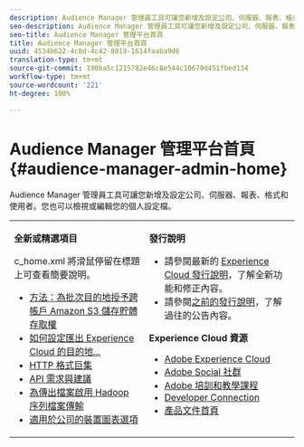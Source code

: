 ```yaml
---
description: Audience Manager 管理員工具可讓您新增及設定公司、伺服器、報表、格式和使用者。您也可以檢視或編輯您的個人設定檔。
seo-description: Audience Manager 管理員工具可讓您新增及設定公司、伺服器、報表、格式和使用者。您也可以檢視或編輯您的個人設定檔。
seo-title: Audience Manager 管理平台首頁
title: Audience Manager 管理平台首頁
uuid: 4534b622-4c8d-4c42-8019-1614faaba9d6
translation-type: tm+mt
source-git-commit: 190ba5c1215782e46c8e544c10679d451fbed134
workflow-type: tm+mt
source-wordcount: '221'
ht-degree: 100%

---
```



# Audience Manager 管理平台首頁 {#audience-manager-admin-home}

Audience Manager 管理員工具可讓您新增及設定公司、伺服器、報表、格式和使用者。您也可以檢視或編輯您的個人設定檔。

<table id="table_882B0982144442F79328A4FA45BD5C7E" frame="none"> 
 <tbody> 
  <tr> 
   <td colname="col1" colsep="0" rowsep="0" valign="top"> <p class="head"> <b>全新或精選項目</b> </p> <p> 
     <draft-comment otherprops="merge">
       c_home.xml 
     </draft-comment>將滑鼠停留在標題上可查看簡要說明。 </p> <p> 
     <ul id="ul_A0416FDB65EB4774821C05664E14AB86"> 
      <li id="li_C528ED722C7241C8A0F492B250322EA7"><a href="admin-servers/admin-authorize-s3-cross-bucket.md#task_20B12994C5484A9D8CC40DF6F456CBE7">方法：為批次目的地授予跨帳戶 Amazon S3 儲存貯體存取權</a> </li> 
      <li id="li_582FD48ADC894E00AE5961E2E80A3A92"><a href="admin-destination-troubleshooting.md#set-up-destinations-export">如何設定匯出 Experience Cloud 的目的地...</a> </li> 
      <li id="li_AB7BFF82D42649F3B72DA7737B05E355"><a href="formats/web-formats.md#reference_C392124A5F3F42E49F8AADDBA601ADFE">HTTP 格式巨集</a> </li> 
      <li id="li_FEC2B72DC2A04BEAAC36259C0882CECB"><a href="admin-oauth2/aam-admin-api-requirements.md#concept_A7FAC9443CF34974A873E6B787616421">API 需求與建議</a> </li> 
      <li id="li_5994853C069A44B2A1A8F3169119F001"><a href="formats/enable-outbound-seq.md#concept_526744C9433F40BF8269E18245B2F0BD">為傳出檔案啟用 Hadoop 序列檔案傳輸</a> </li> 
      <li id="li_EC1DE0200F4B4EA1A7FBAB6A05D9F746"><a href="companies/admin-device-graph-options.md#concept_563615F1018340C683E0EE075F8F639D">適用於公司的裝置圖表選項</a> </li> 
     </ul> </p> </td> 
   <td colname="col2" valign="top"> <p class="head"><b>發行說明</b> </p> 
    <ul id="ul_1AA5CED5DA0F4B78B8BC4D74539E97EF"> 
     <li id="li_1B636241BCC14468980CF415B15A875F">請參閱最新的 <a href="https://marketing.adobe.com/resources/help/zh_TW/whatsnew/" format="https" scope="external">Experience Cloud 發行說明</a>，了解全新功能和修正內容。 </li> 
     <li id="li_6AD053625237446FB9B581772896F64F">請參閱<a href="https://marketing.adobe.com/resources/help/zh_TW/whatsnew/c_legacy_releases.html" format="https" scope="external">之前的發行說明</a>，了解過往的公告內容。 </li> 
    </ul> <p class="head"> <b>Experience Cloud 資源</b> </p> 
    <ul id="ul_F8DE07F1ADBC411E894751F927BB1477"> 
     <li id="li_09B0F2E487CA4C55A723ACB5901C7B49"><a href="https://www.adobe.com/tw/marketing-cloud.html" format="http" scope="external">Adobe Experience Cloud</a> </li> 
     <li id="li_B89CEA08B4954C6ABA2BBDA803A88427"> <a href="https://helpx.adobe.com/tw/marketing-cloud/social.html" format="http" scope="external">Adobe Social 社群</a> </li> 
     <li id="li_4F16686C311743C484013D84971EEBD3"> <a href="https://helpx.adobe.com/tw/learning.html?promoid=KAUDK" format="https" scope="external">Adobe 培訓和教學課程</a> </li> 
     <li id="li_32581A0A26CB4F43833D607221154188"><a href="https://marketing.adobe.com/developer/" format="https" scope="external"> Developer Connection</a> </li> 
     <li id="li_49B2B95B1B4540C9A967F7DDBB4EB457"><a href="https://marketing.adobe.com/resources/help/zh_TW/home/index.html" format="https" scope="external">產品文件首頁</a> </li> 
    </ul> </td> 
  </tr> 
 </tbody> 
</table>